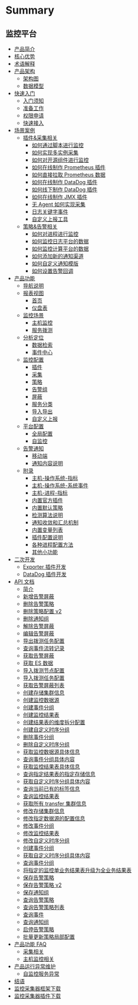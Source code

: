 # Summary

## 监控平台
* [产品简介](产品白皮书/intro/README.md)
* [核心优势](产品白皮书/intro/benefits.md)
* [术语解释](产品白皮书/concepts/glossary.md)
* [产品架构]()
    * [架构图](产品白皮书/concepts/architecture.md)
    * [数据模型](产品白皮书/concepts/datamodule.md)
* [快速入门]()
    * [入门须知](产品白皮书/quickstart/README.md)
    * [准备工作](产品白皮书/quickstart/prepare.md)
    * [权限申请](产品白皮书/quickstart/perm.md)
    * [快速接入](产品白皮书/quickstart/best-practices.md)
* [场景案例]()
    * [插件&采集相关]()
        * [如何通过脚本进行监控](产品白皮书/guide/script_collect.md)
        * [如何实现多实例采集](产品白皮书/guide/multi_instance_monitor.md)
        * [如何对开源组件进行监控](产品白皮书/guide/component_monitor.md)
        * [如何在线制作 Prometheus 插件](产品白皮书/guide/import_exporter.md)
        * [如何直接拉取 Prometheus 数据](产品白皮书/guide/howto_bk-pull.md)
        * [如何在线制作 DataDog 插件](产品白皮书/guide/import_datadog_online.md)
        * [如何线下制作 DataDog 插件](产品白皮书/guide/import_datadog_offline.md)
        * [如何在线制作 JMX 插件](产品白皮书/guide/plugin_jmx.md)
        * [无 Agent 如何实现采集](产品白皮书/guide/noagent_monitor.md)
        * [日志关键字事件](产品白皮书/guide/keywords_event.md)
        * [自定义上报工具](产品白皮书/guide/custom-report-tools.md)
    * [策略&告警相关]()
        * [如何对进程进行监控](产品白皮书/guide/process_monitor.md)
        * [如何监控日志平台的数据](产品白皮书/guide/log_monitor.md)
        * [如何监控计算平台的数据](产品白皮书/guide/bigdata_monitor.md)
        * [如何添加新的通知渠道](产品白皮书/guide/notify_setting.md)
        * [如何自定义通知模版](产品白皮书/guide/notify_case.md)
        * [如何设置告警回调](产品白皮书/guide/http_callback.md)
* [产品功能]()
    * [导航说明](产品白皮书/functions/menu.md)
    * [报表视图]()
        * [首页](产品白皮书/functions/report/home.md)
        * [仪盘表](产品白皮书/functions/report/new_dashboard.md)
    * [监控场景]()
        * [主机监控](产品白皮书/functions/scene/host-monitor.md)
        * [服务拨测](产品白皮书/functions/scene/dial.md)
    * [分析定位]()
        * [数据检索](产品白皮书/functions/analyze/data-search.md)
        * [事件中心](产品白皮书/functions/analyze/event.md)
    * [监控配置]()
        * [插件](产品白皮书/functions/conf/plugins.md)
        * [采集](产品白皮书/functions/conf/collect-tasks.md)
        * [策略](产品白皮书/functions/conf/rules.md)
        * [告警组](产品白皮书/functions/conf/alarm-group.md)
        * [屏蔽](产品白皮书/functions/conf/block.md)
        * [服务分类](产品白皮书/functions/conf/service-class.md)
        * [导入导出](产品白皮书/functions/conf/import-export.md)
        * [自定义上报](产品白皮书/functions/conf/custom-report.md)
    * [平台配置]()
        * [全局配置](产品白皮书/functions/global/admin-config.md)
        * [自监控](产品白皮书/functions/global/self-monitor.md)
    * [告警通知]()
        * [移动端](产品白皮书/functions/notify/h5_app.md)
        * [通知内容说明](产品白皮书/functions/notify/messages_example.md) 
    * [附录]()
        * [主机-操作系统-指标](产品白皮书/functions/addenda/host-metrics.md)
        * [主机-操作系统-系统事件](产品白皮书/functions/addenda/host-events.md)
        * [主机-进程-指标](产品白皮书/functions/addenda/process-metrics.md)
        * [内置官方插件](产品白皮书/functions/addenda/builtin-plugins.md)
        * [内置默认策略](产品白皮书/functions/addenda/builtin-rules.md)
        * [检测算法说明](产品白皮书/functions/addenda/algorithms.md)
        * [通知收敛和汇总机制](产品白皮书/functions/addenda/coverge.md)
        * [内置变量列表](产品白皮书/functions/addenda/variables.md)
        * [插件配置说明](产品白皮书/functions/addenda/plugins_explain.md)
        * [各种进程配置方法](产品白皮书/functions/addenda/process_cases.md)
        * [其他小功能](产品白皮书/functions/addenda/others.md)
* [二次开发]()
    * [Exporter 插件开发](产品白皮书/dev/plugin_exporter_dev.md)
    * [DataDog 插件开发](产品白皮书/dev/plugin_datadog_dev.md)
* [API 文档]()
    * [简介](APIDocs/monitor_v3/README.md)
    * [新增告警屏蔽](APIDocs/monitor_v3/zh-hans/add_shield.md)
    * [删除告警策略](APIDocs/monitor_v3/zh-hans/delete_alarm_strategy.md)
    * [删除策略配置 v2](APIDocs/monitor_v3/zh-hans/delete_alarm_strategy_v2.md)
    * [删除通知组](APIDocs/monitor_v3/zh-hans/delete_notice_group.md)
    * [解除告警屏蔽](APIDocs/monitor_v3/zh-hans/disable_shield.md)
    * [编辑告警屏蔽](APIDocs/monitor_v3/zh-hans/edit_shield.md)
    * [导出拨测任务配置](APIDocs/monitor_v3/zh-hans/export_uptime_check_task.md)
    * [查询事件流转记录](APIDocs/monitor_v3/zh-hans/get_event_log.md)
    * [获取告警屏蔽](APIDocs/monitor_v3/zh-hans/get_shield.md)
    * [获取 ES 数据](APIDocs/monitor_v3/zh-hans/get_ts_data.md)
    * [导入拨测节点配置](APIDocs/monitor_v3/zh-hans/import_uptime_check_node.md)
    * [导入拨测任务配置](APIDocs/monitor_v3/zh-hans/import_uptime_check_task.md)
    * [获取告警屏蔽列表](APIDocs/monitor_v3/zh-hans/list_shield.md)
    * [创建存储集群信息](APIDocs/monitor_v3/zh-hans/metadata_create_cluster_info.md)
    * [创建监控数据源](APIDocs/monitor_v3/zh-hans/metadata_create_data_id.md)
    * [创建事件分组](APIDocs/monitor_v3/zh-hans/metadata_create_event_group.md)
    * [创建监控结果表](APIDocs/monitor_v3/zh-hans/metadata_create_result_table.md)
    * [创建结果表的维度拆分配置](APIDocs/monitor_v3/zh-hans/metadata_create_result_table_metric_split.md)
    * [创建自定义时序分组](APIDocs/monitor_v3/zh-hans/metadata_create_time_series_group.md)
    * [删除事件分组](APIDocs/monitor_v3/zh-hans/metadata_delete_event_group.md)
    * [删除自定义时序分组](APIDocs/monitor_v3/zh-hans/metadata_delete_time_series_group.md)
    * [获取监控数据源具体信息](APIDocs/monitor_v3/zh-hans/metadata_get_data_id.md)
    * [查询事件分组具体内容](APIDocs/monitor_v3/zh-hans/metadata_get_event_group.md)
    * [获取监控结果表具体信息](APIDocs/monitor_v3/zh-hans/metadata_get_result_table.md)
    * [查询指定结果表的指定存储信息](APIDocs/monitor_v3/zh-hans/metadata_get_result_table_storage.md)
    * [获取自定义时序分组具体内容](APIDocs/monitor_v3/zh-hans/metadata_get_time_series_group.md)
    * [查询当前已有的标签信息](APIDocs/monitor_v3/zh-hans/metadata_list_label.md)
    * [查询监控结果表](APIDocs/monitor_v3/zh-hans/metadata_list_result_table.md)
    * [获取所有 transfer 集群信息](APIDocs/monitor_v3/zh-hans/metadata_list_transfer_cluster.md)
    * [修改存储集群信息](APIDocs/monitor_v3/zh-hans/metadata_modify_cluster_info.md)
    * [修改指定数据源的配置信息](APIDocs/monitor_v3/zh-hans/metadata_modify_data_id.md)
    * [修改事件分组](APIDocs/monitor_v3/zh-hans/metadata_modify_event_group.md)
    * [修改监控结果表](APIDocs/monitor_v3/zh-hans/metadata_modify_result_table.md)
    * [修改自定义时序分组](APIDocs/monitor_v3/zh-hans/metadata_modify_time_series_group.md)
    * [创建事件分组](APIDocs/monitor_v3/zh-hans/metadata_query_event_group.md)
    * [获取自定义时序分组具体内容](APIDocs/monitor_v3/zh-hans/metadata_query_tag_values.md)
    * [查询事件分组](APIDocs/monitor_v3/zh-hans/metadata_query_time_series_group.md)
    * [将指定的监控单业务结果表升级为全业务结果表](APIDocs/monitor_v3/zh-hans/metadata_upgrade_result_table.md)
    * [保存告警策略](APIDocs/monitor_v3/zh-hans/save_alarm_strategy.md)
    * [保存告警策略 v2](APIDocs/monitor_v3/zh-hans/save_alarm_strategy_v2.md)
    * [保存通知组](APIDocs/monitor_v3/zh-hans/save_notice_group.md)
    * [查询告警策略](APIDocs/monitor_v3/zh-hans/search_alarm_strategy.md)
    * [查询告警策略列表](APIDocs/monitor_v3/zh-hans/search_alarm_strategy_v2.md)
    * [查询事件](APIDocs/monitor_v3/zh-hans/search_event.md)
    * [查询通知组](APIDocs/monitor_v3/zh-hans/search_notice_group.md)
    * [启停告警策略](APIDocs/monitor_v3/zh-hans/switch_alarm_strategy.md)
    * [批量更新策略局部配置](APIDocs/monitor_v3/zh-hans/update_partial_strategy_v2.md)
* [产品功能 FAQ]()
    * [采集相关](产品白皮书/faq/collect_faq.md)
    * [主机监控相关](产品白皮书/faq/host_monitor.md)
* [产品运行异常维护]()
    * [自监控服务异常](产品白皮书/运行异常维护FAQ/自监控异常.md) 
* [结语](产品白皮书/conclusion/conclusion.md)
* [监控采集器框架下载](../../Monitor/downloads/collector.md)
* [监控采集器插件下载](../../Monitor/downloads/gse_plugins.md)